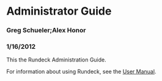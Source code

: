 # Administrator Guide

### Greg Schueler;Alex Honor

### 1/16/2012

This the Rundeck Administration Guide.

For information about using Rundeck, see the [User Manual](/manual/index.md).
